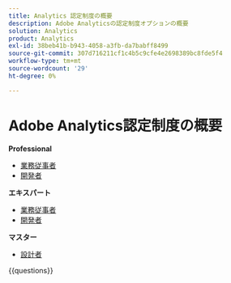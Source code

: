 ```yaml
---
title: Analytics 認定制度の概要
description: Adobe Analyticsの認定制度オプションの概要
solution: Analytics
product: Analytics
exl-id: 38beb41b-b943-4058-a3fb-da7babff8499
source-git-commit: 307d716211cf1c4b5c9cfe4e2698389bc8fde5f4
workflow-type: tm+mt
source-wordcount: '29'
ht-degree: 0%

---
```


# Adobe Analytics認定制度の概要

**Professional**

* [ 業務従事者 ](https://certification.adobe.com/certification/analytics-business-practitioner-professional) <!--AD0-E212-->
* [ 開発者 ](https://certification.adobe.com/certification/adobe-analytics-developer-professional) <!--AD0-E213-->

**エキスパート**

* [ 業務従事者 ](https://certification.adobe.com/certification/analytics-business-practitioner-expert) <!--AD0-E208-->
* [ 開発者 ](https://certification.adobe.com/certification/developer-expert) <!--AD0-E209-->

**マスター**

* [ 設計者 ](https://certification.adobe.com/certification/architect-master) <!--AD0-E207-->

{{questions}}


